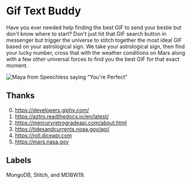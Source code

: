 # Gif Text Buddy

Have you ever needed help finding the best GIF to send your bestie but don't know where to start?  Don't just hit that GIF search button in messenger but trigger the universe to stitch together the most ideal GIF based on your astrological sign.  We take your astrological sign, then find your lucky number, cross that with the weather conditions on Mars along with a few other universal forces to find you the best GIF for that exact moment.

![Maya from Speechless saying "You're Perfect"](https://raw.githubusercontent.com/jjdharmaraj/gif-text-buddy/master/images/speecheless.gif)

## Thanks
0. https://developers.giphy.com/
1. https://aztro.readthedocs.io/en/latest/
2. https://mercuryretrogradeapi.com/about.html
3. https://tidesandcurrents.noaa.gov/api/
4. https://roll.diceapi.com
5. https://mars.nasa.gov

## Labels
MongoDB, Stitch, and MDBW19.